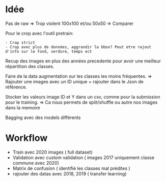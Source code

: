 # Idée

Pas de raw => Trop violent
100x100 et/ou 50x50 => Comparer

Pour le crop avec l'outil pretrain:

    - Crop strict
    - Crop avec plus de données, aggrandir la bbox? Peut etre rajout d'info sur le fond, verdure, temps ect

Recup des images en plus des années precedente pour avoir une meilleur répartition des classes.

Faire de la data augmentation sur les classes les moins fréquentes. => Rajouter une images avec un ID unique + rajouter dans le Json de référence.

Stocker les valeurs image ID et Y dans un csv, comme pour la submission pour le training. => Ca nous permets de split/shuffle ou autre nos images dans la memoire

Bagging avec des models différents

# Workflow

- Train avec 2020 images ( full dataset)
- Validation avec custom validation ( images 2017 uniquement classe commune avec 2020)
- Matrix de confusion ( identifié les classes mal prédites )
- rajouter des datas avec 2018, 2019 ( transfer learning)